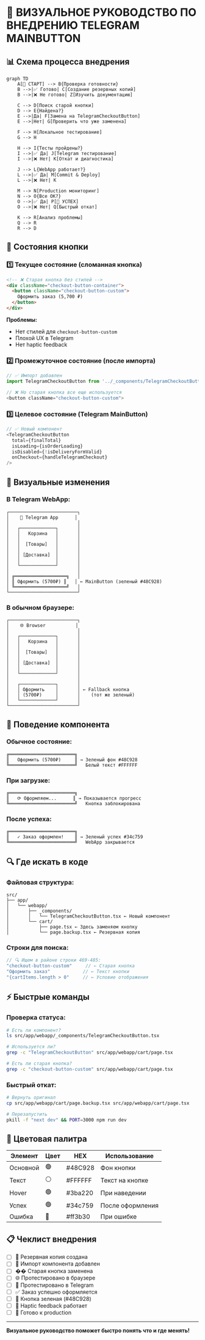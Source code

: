 # 🎨 ВИЗУАЛЬНОЕ РУКОВОДСТВО ПО ВНЕДРЕНИЮ TELEGRAM MAINBUTTON

## 📊 Схема процесса внедрения

```mermaid
graph TD
    A[🚀 СТАРТ] --> B{Проверка готовности}
    B -->|✅ Готово| C[Создание резервных копий]
    B -->|❌ Не готово| Z[Изучить документацию]
    
    C --> D[Поиск старой кнопки]
    D --> E{Найдена?}
    E -->|Да| F[Замена на TelegramCheckoutButton]
    E -->|Нет| G[Проверить что уже заменена]
    
    F --> H[Локальное тестирование]
    G --> H
    
    H --> I{Тесты пройдены?}
    I -->|✅ Да| J[Telegram тестирование]
    I -->|❌ Нет| K[Откат и диагностика]
    
    J --> L{WebApp работает?}
    L -->|✅ Да| M[Commit & Deploy]
    L -->|❌ Нет| K
    
    M --> N[Production мониторинг]
    N --> O{Все ОК?}
    O -->|✅ Да| P[🎉 УСПЕХ]
    O -->|❌ Нет| Q[Быстрый откат]
    
    K --> R[Анализ проблемы]
    Q --> R
    R --> D
```

## 🔄 Состояния кнопки

### 1️⃣ Текущее состояние (сломанная кнопка)
```html
<!-- ❌ Старая кнопка без стилей -->
<div className="checkout-button-container">
  <button className="checkout-button-custom">
    Оформить заказ (5,700 ₽)
  </button>
</div>
```
**Проблемы:**
- Нет стилей для `checkout-button-custom`
- Плохой UX в Telegram
- Нет haptic feedback

### 2️⃣ Промежуточное состояние (после импорта)
```typescript
// ✅ Импорт добавлен
import TelegramCheckoutButton from '../_components/TelegramCheckoutButton';

// ❌ Но старая кнопка все еще используется
<button className="checkout-button-custom">
```

### 3️⃣ Целевое состояние (Telegram MainButton)
```typescript
// ✅ Новый компонент
<TelegramCheckoutButton
  total={finalTotal}
  isLoading={isOrderLoading}
  isDisabled={!isDeliveryFormValid}
  onCheckout={handleTelegramCheckout}
/>
```

## 🎯 Визуальные изменения

### В Telegram WebApp:
```
┌─────────────────────────┐
│    📱 Telegram App      │
│                         │
│   ┌─────────────┐       │
│   │   Корзина   │       │
│   │             │       │
│   │  [Товары]   │       │
│   │             │       │
│   │ [Доставка]  │       │
│   │             │       │
│   └─────────────┘       │
│                         │
│ ╔═══════════════════╗   │
│ ║ Оформить (5700₽) ║   │ ← MainButton (зеленый #48C928)
│ ╚═══════════════════╝   │
└─────────────────────────┘
```

### В обычном браузере:
```
┌─────────────────────────┐
│    🌐 Browser           │
│                         │
│   ┌─────────────┐       │
│   │   Корзина   │       │
│   │             │       │
│   │  [Товары]   │       │
│   │             │       │
│   │ [Доставка]  │       │
│   │             │       │
│   └─────────────┘       │
│                         │
│   ┌─────────────┐       │
│   │ Оформить    │       │ ← Fallback кнопка
│   │ (5700₽)     │       │    (тот же зеленый)
│   └─────────────┘       │
└─────────────────────────┘
```

## 📱 Поведение компонента

### Обычное состояние:
```
╔════════════════════════╗
║   Оформить (5700₽)     ║ → Зеленый фон #48C928
╚════════════════════════╝   Белый текст #FFFFFF
```

### При загрузке:
```
╔════════════════════════╗
║   ⟳ Оформляем...      ║ → Показывается прогресс
╚════════════════════════╝   Кнопка заблокирована
```

### После успеха:
```
╔════════════════════════╗
║   ✓ Заказ оформлен!    ║ → Зеленый успех #34c759
╚════════════════════════╝   WebApp закрывается
```

## 🔍 Где искать в коде

### Файловая структура:
```
src/
├── app/
│   └── webapp/
│       ├── _components/
│       │   └── TelegramCheckoutButton.tsx ← Новый компонент
│       └── cart/
│           ├── page.tsx ← Здесь заменяем кнопку
│           └── page.backup.tsx ← Резервная копия
```

### Строки для поиска:
```typescript
// 🔍 Ищем в районе строки 469-485:
"checkout-button-custom"     // ← Старая кнопка
"Оформить заказ"            // ← Текст кнопки
"{cartItems.length > 0"     // ← Условие отображения
```

## ⚡ Быстрые команды

### Проверка статуса:
```bash
# Есть ли компонент?
ls src/app/webapp/_components/TelegramCheckoutButton.tsx

# Используется ли?
grep -c "TelegramCheckoutButton" src/app/webapp/cart/page.tsx

# Есть ли старая кнопка?
grep -c "checkout-button-custom" src/app/webapp/cart/page.tsx
```

### Быстрый откат:
```bash
# Вернуть оригинал
cp src/app/webapp/cart/page.backup.tsx src/app/webapp/cart/page.tsx

# Перезапустить
pkill -f "next dev" && PORT=3000 npm run dev
```

## 🎨 Цветовая палитра

| Элемент | Цвет | HEX | Использование |
|---------|------|-----|---------------|
| Основной | 🟢 | #48C928 | Фон кнопки |
| Текст | ⚪ | #FFFFFF | Текст на кнопке |
| Hover | 🟢 | #3ba220 | При наведении |
| Успех | 🟢 | #34c759 | После оформления |
| Ошибка | 🔴 | #ff3b30 | При ошибке |

## 📋 Чеклист внедрения

- [ ] 📁 Резервная копия создана
- [ ] 📝 Импорт компонента добавлен
- [ ] �� Старая кнопка заменена
- [ ] 🌐 Протестировано в браузере
- [ ] 📱 Протестировано в Telegram
- [ ] ✅ Заказ успешно оформляется
- [ ] 💚 Кнопка зеленая (#48C928)
- [ ] 📳 Haptic feedback работает
- [ ] 🚀 Готово к production

---

**Визуальное руководство поможет быстро понять что и где менять!**
